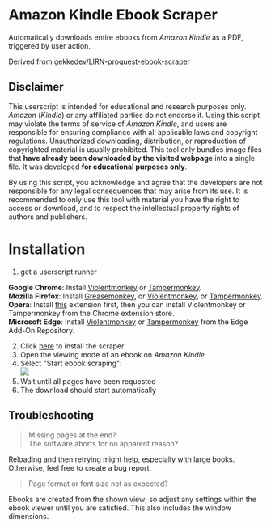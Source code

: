 # Amazon Kindle Ebook Scraper

Automatically downloads entire ebooks from _Amazon Kindle_ as a PDF, triggered by user action.

Derived from [gekkedev/LIRN-proquest-ebook-scraper](https://github.com/gekkedev/LIRN-proquest-ebook-scraper)

## Disclaimer

This userscript is intended for educational and research purposes only. _Amazon_ (_Kindle_) or any affiliated parties do not endorse it. Using this script may violate the terms of service of _Amazon Kindle_, and users are responsible for ensuring compliance with all applicable laws and copyright regulations. Unauthorized downloading, distribution, or reproduction of copyrighted material is usually prohibited. This tool only bundles image files that **have already been downloaded by the visited webpage** into a single file. It was developed **for educational purposes only**.

By using this script, you acknowledge and agree that the developers are not responsible for any legal consequences that may arise from its use. It is recommended to only use this tool with material you have the right to access or download, and to respect the intellectual property rights of authors and publishers.

# Installation

1. get a userscript runner

**Google Chrome**: Install [Violentmonkey](https://chrome.google.com/webstore/detail/violentmonkey/jinjaccalgkegednnccohejagnlnfdag) or [Tampermonkey](https://chrome.google.com/webstore/detail/tampermonkey/dhdgffkkebhmkfjojejmpbldmpobfkfo).  
**Mozilla Firefox**: Install [Greasemonkey](https://addons.mozilla.org/en-US/firefox/addon/greasemonkey/), or [Violentmonkey](https://addons.mozilla.org/en-US/firefox/addon/violentmonkey/), or [Tampermonkey](https://addons.mozilla.org/en-US/firefox/addon/tampermonkey/).  
**Opera**: Install [this](https://addons.opera.com/en/extensions/details/install-chrome-extensions/) extension first, then you can install Violentmonkey or Tampermonkey from the Chrome extension store.  
**Microsoft Edge**: Install [Violentmonkey](https://microsoftedge.microsoft.com/addons/detail/violentmonkey/eeagobfjdenkkddmbclomhiblgggliao) or [Tampermonkey](https://microsoftedge.microsoft.com/addons/detail/tampermonkey/iikmkjmpaadaobahmlepeloendndfphd) from the Edge Add-On Repository.

2. Click [here](https://raw.githubusercontent.com/gekkedev/kindle-ebook-scraper/main/kindle-ebook-scraper.user.js) to install the scraper
3. Open the viewing mode of an ebook on _Amazon Kindle_
4. Select "Start ebook scraping":  
   ![](1.png)
5. Wait until all pages have been requested
6. The download should start automatically

## Troubleshooting

> Missing pages at the end?  
> The software aborts for no apparent reason?

Reloading and then retrying might help, especially with large books. Otherwise, feel free to create a bug report.

> Page format or font size not as expected?

Ebooks are created from the shown view; so adjust any settings within the ebook viewer until you are satisfied. This also includes the window dimensions.
